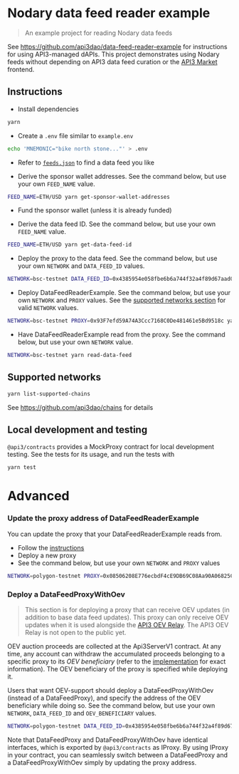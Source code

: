 # Nodary data feed reader example

> An example project for reading Nodary data feeds

See https://github.com/api3dao/data-feed-reader-example for instructions for using API3-managed dAPIs.
This project demonstrates using Nodary feeds without depending on API3 data feed curation or the [API3 Market](https://market.api3.org/dapis) frontend.

## Instructions

- Install dependencies

```sh
yarn
```

- Create a `.env` file similar to `example.env`

```sh
echo 'MNEMONIC="bike north stone..."' > .env
```

- Refer to [`feeds.json`](https://github.com/nodaryio/utilities/blob/main/data/feeds.json) to find a data feed you like

- Derive the sponsor wallet addresses.
  See the command below, but use your own `FEED_NAME` value.

```sh
FEED_NAME=ETH/USD yarn get-sponsor-wallet-addresses
```

- Fund the sponsor wallet (unless it is already funded)

- Derive the data feed ID.
  See the command below, but use your own `FEED_NAME` value.

```sh
FEED_NAME=ETH/USD yarn get-data-feed-id
```

- Deploy the proxy to the data feed.
  See the command below, but use your own `NETWORK` and `DATA_FEED_ID` values.

```sh
NETWORK=bsc-testnet DATA_FEED_ID=0x4385954e058fbe6b6a744f32a4f89d67aad099f8fb8b23e7ea8dd366ae88151d yarn deploy-data-feed-proxy
```

- Deploy DataFeedReaderExample.
  See the command below, but use your own `NETWORK` and `PROXY` values.
  See the [supported networks section](#supported-networks) for valid `NETWORK` values.

```sh
NETWORK=bsc-testnet PROXY=0x93F7efd59A74A3Ccc7168C0De481461e5Bd9518c yarn deploy
```

- Have DataFeedReaderExample read from the proxy.
  See the command below, but use your own `NETWORK` value.

```sh
NETWORK=bsc-testnet yarn read-data-feed
```

## Supported networks

```sh
yarn list-supported-chains
```

See https://github.com/api3dao/chains for details

## Local development and testing

`@api3/contracts` provides a MockProxy contract for local development testing.
See the tests for its usage, and run the tests with

```sh
yarn test
```

# Advanced

### Update the proxy address of DataFeedReaderExample

You can update the proxy that your DataFeedReaderExample reads from.

- Follow the [instructions](#instructions)
- Deploy a new proxy
- See the command below, but use your own `NETWORK` and `PROXY` values

```sh
NETWORK=polygon-testnet PROXY=0x08506208E776ecbdF4cE9DB69C08Aa90A06825C0 yarn update-proxy
```

### Deploy a DataFeedProxyWithOev

> This section is for deploying a proxy that can receive OEV updates (in addition to base data feed updates).
> This proxy can only receive OEV updates when it is used alongside the [API3 OEV Relay](https://github.com/api3dao/oev-litepaper/blob/main/oev-litepaper.pdf).
> The API3 OEV Relay is not open to the public yet.

OEV auction proceeds are collected at the Api3ServerV1 contract.
At any time, any account can withdraw the accumulated proceeds belonging to a specific proxy to its _OEV beneficiary_ (refer to the [implementation](https://github.com/api3dao/airnode-protocol-v1/blob/main/contracts/api3-server-v1/OevDataFeedServer.sol#L147) for exact information).
The OEV beneficiary of the proxy is specified while deploying it.

Users that want OEV-support should deploy a DataFeedProxyWithOev (instead of a DataFeedProxy), and specify the address of the OEV beneficiary while doing so.
See the command below, but use your own `NETWORK`, `DATA_FEED_ID` and `OEV_BENEFICIARY` values.

```sh
NETWORK=polygon-testnet DATA_FEED_ID=0x4385954e058fbe6b6a744f32a4f89d67aad099f8fb8b23e7ea8dd366ae88151d OEV_BENEFICIARY=0x07b589f06bD0A5324c4E2376d66d2F4F25921DE1 yarn deploy-data-feed-proxy-with-oev
```

Note that DataFeedProxy and DataFeedProxyWithOev have identical interfaces, which is exported by `@api3/contracts` as IProxy.
By using IProxy in your contract, you can seamlessly switch between a DataFeedProxy and a DataFeedProxyWithOev simply by updating the proxy address.
